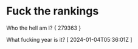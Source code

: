# Fuck the rankings

Who the hell am I?
{ 279363 }

What fucking year is it?
[ 2024-01-04T05:36:01Z ]
